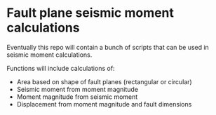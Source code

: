 # Fault plane seismic moment calculations
Eventually this repo will contain a bunch of scripts that can be used in seismic moment calculations.

Functions will include calculations of:

- Area based on shape of fault planes (rectangular or circular)
- Seismic moment from moment magnitude
- Moment magnitude from seismic moment
- Displacement from moment magnitude and fault dimensions